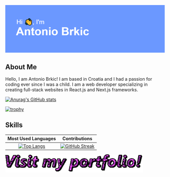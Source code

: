 [![MasterHead](/header.png)](https://github.com/Brkic365)


## About Me

Hello, I am Antonio Brkic! I am based in Croatia and I had a passion for coding ever since I was a child. I am a web developer specializing in creating full-stack websites in React.js and Next.js frameworks.

[![Anurag's GitHub stats](https://github-readme-stats.vercel.app/api?username=Brkic365)](https://github.com/anuraghazra/github-readme-stats)

[![trophy](https://github-profile-trophy.vercel.app/?username=Brkic365&theme=onedark)](https://github.com/ryo-ma/github-profile-trophy)
## Skills

Most Used Languages             |  Contributions
:-------------------------:|:-------------------------:
[![Top Langs](https://github-readme-stats.vercel.app/api/top-langs/?username=anuraghazra)](https://github.com/anuraghazra/github-readme-stats)  |   [![GitHub Streak](https://github-readme-streak-stats.herokuapp.com/?user=Brkic365)](https://git.io/streak-stats)


[![Portfolio](/text.gif)](https://www.antoniobrkic.me/)
